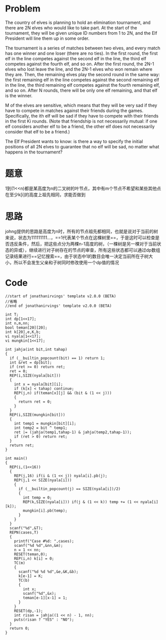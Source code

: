 # Problem

The country of elves is planning to hold an elimination tournament, and there are 2N elves who would like to take part. At the start of the tournament, they will be given unique ID numbers from 1 to 2N, and the Elf President will line them up in some order.

The tournament is a series of matches between two elves, and every match has one winner and one loser (there are no ties). In the first round, the first elf in the line competes against the second elf in the line, the third elf competes against the fourth elf, and so on. After the first round, the 2N-1 elves who lost leave the line, and the 2N-1 elves who won remain where they are. Then, the remaining elves play the second round in the same way: the first remaining elf in the line competes against the second remaining elf in the line, the third remaining elf competes against the fourth remaining elf, and so on. After N rounds, there will be only one elf remaining, and that elf is the winner.

M of the elves are sensitive, which means that they will be very sad if they have to compete in matches against their friends during the games. Specifically, the ith elf will be sad if they have to compete with their friends in the first Ki rounds. (Note that friendship is not necessarily mutual: if one elf considers another elf to be a friend, the other elf does not necessarily consider that elf to be a friend.)

The Elf President wants to know: is there a way to specify the initial positions of all 2N elves to guarantee that no elf will be sad, no matter what happens in the tournament?
# 题意
1到(1<<n)都是某高度为n的二叉树的叶节点，其中有m个节点不希望和某些其他点在至少k[i]的高度上祖先相同，求能否做到
# 思路
johng提供的思路是高度为n时，所有的节点祖先都相同，也就是说对于当前的树来说，状态为111111111...，==1代表某个节点在这棵树里==，于是这时可以检查是否违反条件，然后，把这些点分为两棵n-1高度的树，（一棵树是另一棵对于当前状态的异或），继续进行对子树存在的节点的审查，所有这些状态都可以通过dp数组记录结果进行==记忆搜索==，由于状态中1的数目会唯一决定当前所在子树大小，所以不会发生父亲和子树同时修改使用一个dp值的情况
# Code
```
//start of jonathanirvings' template v2.0.0 (BETA)
//省略
//end of jonathanirvings' template v2.0.0 (BETA)

int T;
int dp[1<<17];
int n,m,nn;
bool teman[20][20];
int k[20],e,K,b;
vi nyala[1<<17];
vi mungkin[1<<17];

int jahja(int bit,int tahap)
{
  if (__builtin_popcount(bit) == 1) return 1;
  int &ret = dp[bit];
  if (ret >= 0) return ret;
  ret = 0;
  REP(i,SIZE(nyala[bit]))
  {
    int x = nyala[bit][i];
    if (k[x] < tahap) continue;
    REP(j,n) if(teman[x][j] && (bit & (1 << j)))
    {
      return ret = 0;
    }
  }
  REP(i,SIZE(mungkin[bit]))
  {
    int temp1 = mungkin[bit][i];
    int temp2 = bit ^ temp1;
    ret |= (jahja(temp1,tahap-1) & jahja(temp2,tahap-1));
    if (ret > 0) return ret;
  }
  return ret;
}

int main()
{
  REP(i,(1<<16))
  {
    REP(j,16) if(i & (1 << j)) nyala[i].pb(j);
    REP(j,1 << SIZE(nyala[i]))
    {
      if (__builtin_popcount(j) == SIZE(nyala[i])/2)
      {
        int temp = 0;
        REP(k,SIZE(nyala[i])) if(j & (1 << k)) temp += (1 << nyala[i][k]);
        mungkin[i].pb(temp);
      }
    }
  }
  scanf("%d",&T);
  REPN(cases,T)
  {
    printf("Case #%d: ",cases);
    scanf("%d %d",&nn,&m);
    n = 1 << nn;
    RESET(teman,0);
    REP(i,n) k[i] = 0;
    TC(m)
    {
      scanf("%d %d %d",&e,&K,&b);
      k[e-1] = K;
      TC(b)
      {
        int x;
        scanf("%d",&x);
        teman[e-1][x-1] = 1;
      }
    }
    RESET(dp,-1);
    int risan = jahja((1 << n) - 1, nn);
    puts(risan ? "YES" : "NO");
  }
  return 0;
}
```